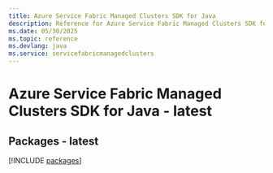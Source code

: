 ```yaml
---
title: Azure Service Fabric Managed Clusters SDK for Java
description: Reference for Azure Service Fabric Managed Clusters SDK for Java
ms.date: 05/30/2025
ms.topic: reference
ms.devlang: java
ms.service: servicefabricmanagedclusters
---
```

# Azure Service Fabric Managed Clusters SDK for Java - latest
## Packages - latest
[!INCLUDE [packages](service-fabric-managed-clusters-index.md)]